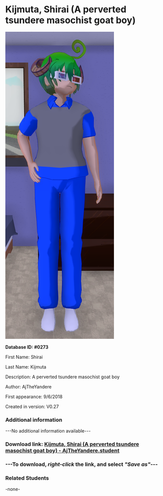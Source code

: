 # Kijmuta, Shirai (A perverted tsundere masochist goat boy)

<img src="../../Files/Images/Kijmuta, Shirai (A perverted tsundere masochist goat boy).png" title="Kijmuta, Shirai (A perverted tsundere masochist goat boy) - AjTheYandere">

**Database ID: #0273**

First Name: Shirai

Last Name: Kijmuta

Description: A perverted tsundere masochist goat boy

Author: AjTheYandere

First appearance: 9/6/2018

Created in version: V0.27

### Additional information

---No additional information available---

### Download link: <a href="https://raw.githubusercontent.com/Arbiter1223/Daigaku-Gurashi-Custom-Students/master/Files/Student%20Files/Kijmuta%2C%20Shirai%20(A%20perverted%20tsundere%20masochist%20goat%20boy)%20-%20AjTheYandere.student">Kijmuta, Shirai (A perverted tsundere masochist goat boy) - AjTheYandere.student</a>

### ---**To download, _right-click_ the link, and select _"Save as"_**---

### Related Students

-none-
